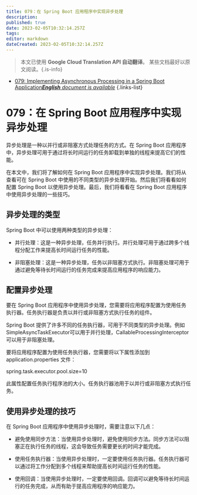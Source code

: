 ```yaml
---
title: 079：在 Spring Boot 应用程序中实现异步处理
description: 
published: true
date: 2023-02-05T10:32:14.257Z
tags: 
editor: markdown
dateCreated: 2023-02-05T10:32:14.257Z
---
```


> 本文已使用 **Google Cloud Translation API 自动翻译**。
某些文档最好以原文阅读。{.is-info}



- [079: Implementing Asynchronous Processing in a Spring Boot Application***English** document is available*](/en/Knowledge-base/Spring-Boot/Learning/079-implementing-asynchronous-processing-in-a-spring-boot-application)
{.links-list}


# 079：在 Spring Boot 应用程序中实现异步处理

异步处理是一种以并行或非阻塞方式处理任务的方式。在 Spring Boot 应用程序中，异步处理可用于通过将长时间运行的任务卸载到单独的线程来提高它们的性能。

在本文中，我们将了解如何在 Spring Boot 应用程序中实现异步处理。我们将从查看可在 Spring Boot 中使用的不同类型的异步处理开始。然后我们将看看如何配置 Spring Boot 以使用异步处理。最后，我们将看看在 Spring Boot 应用程序中使用异步处理的一些技巧。

## 异步处理的类型

Spring Boot 中可以使用两种类型的异步处理：

* 并行处理：这是一种异步处理，任务并行执行。并行处理可用于通过跨多个线程分配工作来提高长时间运行任务的性能。

* 非阻塞处理：这是一种异步处理，任务以非阻塞方式执行。非阻塞处理可用于通过避免等待长时间运行的任务完成来提高应用程序的响应能力。

## 配置异步处理

要在 Spring Boot 应用程序中使用异步处理，您需要将应用程序配置为使用任务执行器。任务执行器是负责以并行或非阻塞方式执行任务的组件。

Spring Boot 提供了许多不同的任务执行器，可用于不同类型的异步处理。例如SimpleAsyncTaskExecutor可以用于并行处理，CallableProcessingInterceptor可以用于非阻塞处理。

要将应用程序配置为使用任务执行器，您需要将以下属性添加到 application.properties 文件：

spring.task.executor.pool.size=10

此属性配置任务执行程序池的大小。任务执行器池用于以并行或非阻塞方式执行任务。

## 使用异步处理的技巧

在 Spring Boot 应用程序中使用异步处理时，需要注意以下几点：

* 避免使用同步方法：当使用异步处理时，避免使用同步方法。同步方法可以阻塞正在执行任务的线程，这会导致任务需要更长的时间才能完成。

* 使用任务执行器：当使用异步处理时，一定要使用任务执行器。任务执行器可以通过将工作分配到多个线程来帮助提高长时间运行任务的性能。

* 使用回调：当使用异步处理时，一定要使用回调。回调可以避免等待长时间运行的任务完成，从而有助于提高应用程序的响应能力。